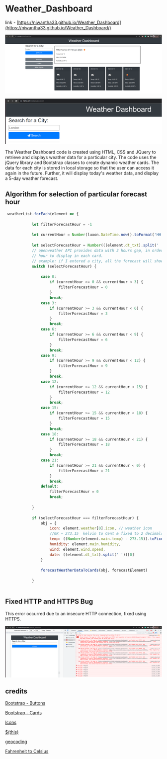 # Weather_Dashboard

link - [https://niwantha33.github.io/Weather_Dashboard](https://niwantha33.github.io/Weather_Dashboard/)

![main](./starter/images/frn.png)

![](./starter/images/pic-1.png)

The Weather Dashboard code is created using HTML, CSS and JQuery to retrieve and displays weather data for a particular city. The code uses the jQuery library and Bootstrap classes to create dynamic weather cards. The data for each city is stored in local storage so that the user can access it again in the future. 
Further, it will display today's weather data, and display a 5-day weather forecast. 

## Algorithm for selection of particular forecast hour 

```JavaScript
 weatherList.forEach(element => {

            let filterForecastHour = -1

            let currentHour = Number(luxon.DateTime.now().toFormat('HH'))
            
            let selectForecastHour = Number(((element.dt_txt).split(' '))[1].split(":")[0])
            // openweather API provides data with 3 hours gap, in order to select most suitable 
            // hour to display in each card. 
            // example: if I entered a city, all the forecast will show according to the current time etc..
            switch (selectForecastHour) {

                case 0:
                    if (currentHour >= 0 && currentHour < 3) {
                        filterForecastHour = 0
                    }
                    break;
                case 3:
                    if (currentHour >= 3 && currentHour < 6) {
                        filterForecastHour = 3
                    }
                    break;
                case 6:
                    if (currentHour >= 6 && currentHour < 9) {
                        filterForecastHour = 6
                    }
                    break;
                case 9:
                    if (currentHour >= 9 && currentHour < 12) {
                        filterForecastHour = 9
                    }
                    break;
                case 12:
                    if (currentHour >= 12 && currentHour < 15) {
                        filterForecastHour = 12
                    }
                    break;
                case 15:
                    if (currentHour >= 15 && currentHour < 18) {
                        filterForecastHour = 15
                    }
                    break;
                case 18:
                    if (currentHour >= 18 && currentHour < 21) {
                        filterForecastHour = 18
                    }
                    break;
                case 21:
                    if (currentHour >= 21 && currentHour < 0) {
                        filterForecastHour = 21
                    }
                    break;
                default:
                    filterForecastHour = 0
                    break;

            }

            if (selectForecastHour === filterForecastHour) {
                obj = {
                    icon: element.weather[0].icon, // weather icon 
                    //0K − 273.15  kelvin to Cent & fixed to 2 decimals 
                    temp: ((Number(element.main.temp) - 273.15)).toFixed(2),
                    humidity: element.main.humidity,
                    wind: element.wind.speed,
                    date: ((element.dt_txt).split(' '))[0]
                }
                
                forecastWeatherDataToCards(obj, forecastElement)

            }



```
## Fixed HTTP and HTTPS Bug 

This error occurred due to an insecure HTTP connection, fixed using HTTPS. 

![bug](./starter/images/bug.png)
## credits

[Bootstrap - Buttons](https://getbootstrap.com/docs/4.0/components/buttons/)

[Bootstrap - Cards](https://getbootstrap.com/docs/4.0/components/card/)

[Icons](https://fontawesome.com/icons/cloud?s=regular&f=classic)

[$(this)](https://stackoverflow.com/questions/12481439/jquery-this-keyword)

[geocoding](https://openweathermap.org/api/geocoding-api)

[Fahrenheit to Celsius](https://www.metric-conversions.org/temperature/fahrenheit-to-celsius.htm)
